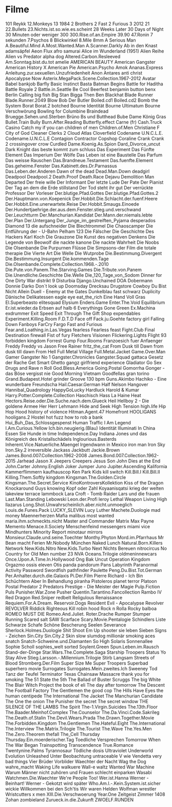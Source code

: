 # Filme

101 Reykk
12.Monkeys
13
1984
2 Brothers
2 Fast 2 Furious 3
2012
21
22.Bullets
23.Nichts.ist.so.wie.es.scheint
28 Weeks Later
30 Days of Night
30 Minuten oder weniger
300
300.Rise.of.an.Empire
39.90
47.Ronin
7 sekunden
7.Psychos
8 Blickwinkel
8.Mile
8mm
A Serious Man
A.Beautiful.Mind
A.Most.Wanted.Man
A.Scanner.Darkly
Ab in den Knast
adamsäpfel
Aeon Flux
afro samurai
Alice im Wunderland (1951)
Alien Reihe
Alien vs Predator
alpha dog
Altered.Carbon.Resleeved
Am.Sonntag.bist.du.tot
amelie
AMERICAN BEAUTY
American Gangster
American History X
American Pie
American.Psycho
Amok
Ananas.Express
Anleitung.zur.sexuellen.Unzufriedenheit
Anon
Antares
anti christ
Apocalypse Now
Asterix.MegaPack.Scene.Collection.1967-2012
Avatar
Babel
bankjob
Barfly
Basic Instinct
Basta
Batman Begins
Battle for Haditha
Battle Royale 2
Battle.in.Seattle
Be Cool
Beerfest
benjamin button
benx
Berlin Calling
big fish
Big Stan
Bigga Then Ben
Blackhat
Blade Runner
Blade.Runner.2049
Blow
Bob Der Butler
Boiled.cd1
Boiled.cd2
Bomb the System
Borat
Borat.2
botched
Bourne Identität
Bourne Ultimatum
Bourne Verschwörung
Bowling for Columbine
Braindead
Bruegge.Sehen.und.Sterben
Brüno
Bs und Butthead
Bube Dame König Gras
Bullet.Train
Bully
Burn.After.Reading
Butterfly.effect
Carne (fr)
Cash.Truck
Casino
Catch my if you can
children of men
Children.of.Men
Christiane F
City of God
Cleaner
Clerks 2
Cloud Atlas
Cloverfield
Codename U.N.C.L.E.
Codename.U.N.C.L.E
Contagion
Contractor
Copshop
Coraline
Crank
Crank 2
crossingover
crow
Curdled
Dame.Koenig.As.Spion
Dard_Divorce_uncut
Dark Knight
das beste kommt zum schluss
Das Experiment 
Das Fünfte Element
Das Imperium Der Wölfe
Das Leben ist eine Baustelle
Das Parfum
Das weisse Rauschen
Das.Brandneue.Testament
Das.fuenfte.Element
Das.geheime.Fenster
Das.Kabinett.des.Dr.Parnassus
Das.Leben.der.Anderen
Dawn of the dead
Dead.Man.Down
deadgirl
Deadpool
Deadpool.2
Death.Proof
Death.Race
Dejavu
Demolition Man
Departed
Der freie wille
Der Informant
Der letzte Lude
Der Pate
Der Pianist
Der Tag an dem die Erde stillstand
Der Tod steht ihr gut
Der verrückte Professor
Der Vorleser
Der.blutige.Pfad.Gottes
Der.blutige.Pfad.Gottes.2
Der.Hauptmann.von.Koepenick
Der.Hobbit.Die.Schlacht.der.fuenf.Heere
Der.Hobbit.Eine.unerwartete.Reise
Der.Hobbit.Smaugs.Einoede
Der.Hundertjaehrige.der.aus.dem.Fenster.stieg.und.verschwand
Der.Leuchtturm
Der.Manchurian.Kandidat
Der.Mann.der.niemals.lebte
Der.Plan
Der.Untergang
Der_Junge_im_gestreiften_Pyjama
desperados
Diamond 13
die aufschneider
Die Blechtrommel
Die Chaoscamper 
Die Entführung der - U-Bahn Pelham 123
Die Fälscher
Die Geschichte Des Hackers Karl Koch
Die Grauzone
Die Kunst des negativen Denkens
Die Legende von Beowolf
die nackte kanone
Die nackte Wahrheit
Die Noobs
Die Olsenbande
Die Purpurnen Flüsse
Die Simpsons-der Film
die totale therapie
Die Vierte Art
Die Welle
Die Wutprobe
Die.Bestimmung.Divergent
Die.Bestimmung.Insurgent
Die.kommenden.Tage
Die.Olsenbande.Complete.Collection.1968.-.2010
Die.Pute.von.Panem.The.Starving.Games
Die.Tribute.von.Panem
Die.Unendliche.Geschichte
Die.Welle
Die_120_Tage_von_Sodom
Dinner for One
Dirty War
distrikt 9
Disturbia
Django.Unchained
DOA
Dobermann
Donnie Darko
Don´t look up
Doomsday
Drecksau
Drugstore Cowboy
Du Bist Nicht Allein
Duell - Enemy at the Gates
Dunkelblau fast schwarz
Duplicity
Dänische Delikatessen
eagle eye
eat_the_rich
Eine Hand Voll Gras
El.Superbeasto
elitesquad
Elysium
Enders.Game
Enter.The.Void
Equilibrium
Er.ist.wieder.da
Erbsen auf halb 6
Everythings Gone Green
Ex.Machina
exdrummer
Exit Speed
Exit Through The Gift Shop
expendables
Experiment.Killing.Room
F.D.T.D
Face off
Fack.ju.Goehte
factory girl
Falling Down
Fanboys
FarCry
Fargo
Fast and Furious
Fear.and.Loathing.in.Las.Vegas
fearless
Fearless
feast
Fight.Club
Final Destination
firewall
Fist of fury
Fletchers Visionen
Flickering.Lights
Flight 93
forbidden kingdom
Forrest Gump
Four.Rooms
Franzoesich fuer Anfaenger
Freddy
Freddy vs Jason
Free Rainer
fritz_the_cat
From Dusk till Dawn
from dusk till dawn
From Hell
Full Metal Village
Full.Metal.Jacket
Game.Over.Man
Gamer
Gangster No 1
Gangster.Chronicles
Gangster.Squad
gattaca
Gesetz der Rache
Get Smart
Ghetto gangz
girlfriend experience
Gladiator
Go Sex Drugs and Rave n Roll
God.Bless.America
Going.Postal
Gomorrha
Gonger - das Böse vergisst nie
Good Morning Vietnam
Goodfellas
gran torino
Grand.Budapest.Hotel
grinder
Groove 130 bpm
Guns.Akimbo
Hachiko - Eine wunderbare Freundscha
Hail.Caesar.German
Half Nelson
Hangover
Hannibal_Quadrology
HappyGoLucky
Hardluck
Harold & Kumar
Harry.Potter.Complete.Collection
Haschisch
Hass La Haine
Heat
Hectors.Reise.oder.Die.Suche.nach.dem.Glueck
Heil
Hellboy 2 - Die goldene Armee
Her
Herr Lehmann
Hide and Seek
High Tension
high.life
Hip Hop Hood
history of violence
Hitman.Agent.47
Homefront
HOOLIGANS
hooligans.2
Hostel
hot fuzz
how to rob a bank
Hui_Buh_Das_Schlossgespenst
Human Traffic
I Am Legend
I.Am.Curious.Yellow
Ich.bin.neugierig.(Blau)
Identität
Illuminati
In China Essen Sie Hunde
in time
Independence.Day
Indiana Jones und das Königreich des Kristallschädels
Inglourious.Basterds
Inherent.Vice.Natuerliche.Maengel
Irgendwann in Mexico
iron man
Iron Sky 
Iron.Sky.2
irreversible
Jackass
Jackbutt
Jackie.Brown
James.Bond.007.Collection.1962-2008
James.Bond.007.Collection.1962-2015
Jarhead
Jason X
Jeepers Creepers
Jesus Son
John Dies at the End
John.Carter
Johnny.English
Joker
Jumper
Juno
Jupiter.Ascending
Kalifornia
Kammerflimmern
kaufhauscop
Ken Park
Kids
kill switch
Kill.Bill.I
Kill.Bill.II
Killing.Them.Softly
kingdom
Kingsman.The.Golden.Circle
Kingsman.The.Secret.Service
KinoKontroversKollektion
Kiss of the Dragon
Knockaround Guys
knowing
Kopf oder Zahl
Koyaanisqatsi
krieg der welten
lakeview terrace
lammbock
Lara Croft - Tomb Raider
Lars und die frauen
Last.Man.Standing
Lebowski
Leon.der.Profi
leroy
Lethal Weapon
Living High
llazarus
Long.Shot.Unwahrscheinlich.aber.nicht.unmoeglich
Louis.de.Funes.Pack
LUCKY_SLEVIN
Lucy
Luther
Machete.Duologie
mad money
Maennerherzen
Mafia
malibus most wanted
maria.ihm.schmeckts.nicht
Master and Commander
Matrix
Max Payne
Memento
Menace.II.Society
Menschenfeind
messengers
miami vice
Mindhunters
Minority Report
minotaur
mirrors
Monsieur.Claude.und.seine.Toechter
Monthy.Phyton
Mord.im.Pfarrhaus
Mr Bean macht Ferien
Mr.Nobody
München
Naked Lunch
Natural.Born.Killers
Network
New.Kids.Nitro
New.Kids.Turbo
Next
Nichts Bereuen
nitrocircus
No Country for Old Men
number 23
NVA
Oceans.Trilogie
oldmeninnewcars
Once.Upon.A.Time.In.Hollywood
Ong Bak Uncut
Operation Kingdom
Orgazmo
ossis eleven
Otis
panda
pandorum
Pans Labyrinth
Paranormal Activity
Password Swordfish
pathfinder
Paulette
Peng.Du.Bist.Tot.German
Per.Anhalter.durch.die.Galaxis
Pi.Der.Film
Pierre Richard - Ich Bin Schüchtern Aber In Behandlung
piranha
Pistoleros
planet terror
Platoon
Postal
Predator 2
Predators
Prestige - Die Meister der Magie
Pulp.Fiction
Puls
Punisher.War.Zone
Pusher
Quentin.Tarantino.Fancollection
Rambo IV
Red Dragon
Red.Sniper
redbelt
Religulous
Renaissance
Requiem.For.A.Dream.
Reservoir.Dogs
Resident Evil - Apocalypse
Revolver
REVOLVER
Riddick
Righteous Kill
robin hood
Rock n Rolla
Rocky balboa
ROMEO MUST DIE
Romeo.And.Juliet.
Roter.Drache
Rumper Stumper
Running Scared
salt
SAW
Scarface
Scary.Movie.Pentalogie
Schindlers Liste
Schwarze Schafe
Schöne Bescherung
Seelen
Severance
Sherlock.Holmes.Duologie
Shit
Shoot Em Up
shooter
sie leben
Sieben
Signs - Zeichen
Sin.City
Sin.City.2
Skin
slow
slumdog millionär
smoking aces
snatch
Snatch-Schweine.und.Diamanten
So High
Solaris
Sonnenallee
Sophie Scholl
sophies_welt
sorted
Soylent.Green
Spun.Leben.im.Rausch
Stand-der-Dinge
Star.Wars.The.Complete.Saga
Starship Troopers
Status Yo
Stay Alive
Stieg.Larsson.-.Millennium.Trilogie
Stirb Langsam
Streets of Blood
Stromberg.Der.Film
Super Size Me
Super Troopers
Superbad
superhero movie
Surrogates
Surrogates.Mein.zweites.Ich
Sweeney Tod
Tanz der Teufel
Terminator
Texas Chainsaw Massacre
thank you for smoking
The 51 State
the 5th
The Ballad of Buster Scruggs
The big White
The Blair Witch Project
the book of eli
The day after tomorrow
The Descent
The Football Factory
The Gentlemen
the good cop
The Hills Have Eyes 
the human centipede
The International
The Jacket
The Manchurian Candidate
The One
the onion
The Punisher
the secret
The secret window
THE SILENCE OF THE LAMBS
The Spirit
The-1.Virgin.Suicides
The.13th.Floor
The.Baader.Meinhof.Complex
The.Counselor
The.Da.Vinci.Code.Sakrileg
The.Death.of.Stalin
The.Devil.Wears.Prada
The.Drawn.Together.Movie
The.Forbidden.Kingdom
The.Gentlemen
The.Hateful.Eight
The.International
The.Interview
The.Matrix.Trilogie
The.Tourist
The.Wave
The.Yes.Men
The.Zero.Theorem
thefall
The_Cell
Thursday
Thursday.Ein.moerderischer.Tag
Toedliche Versprechen
Tomorrow When The War Began
Trainspotting
Transcendence
True.Romance
Twentynine.Palms
Tyrannosaur
Tödliche dosis
Ultraviolet
Underworld Evolution
Unleashed
Unter Beobachtung
untraceable
V wie Vendetta
very bad things
Vier Brüder
Vorblider
Waechter der Nacht
Wag the Dog
wahre_macht
Waking Life
walkuere
Wall-e
waltz
Wanted
War Machine
Warum Männer nicht zuhören und Frauen schlecht einparken
Wasabi
Watchmen.Die.Waechter
We're People Too!
Wer.ist.Hanna
Werner - Beinhart!
Werner - Gekotzt wird später
Who.Am.I.-.Kein.System.ist.sicher
wickie
Willkommen bei den Sch'tis 
Wir waren Helden
Wolfman
wrestler
Wristcutters
x men
XIII.Die.Verschwoerung
Year.One
Zeitgeist
Zimmer 1408
Zohan
zombieland
Zurueck.in.die.Zukunft
ZWOELF.RUNDEN